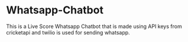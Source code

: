 # Whatsapp-Chatbot 
This is a Live Score Whatsapp Chatbot that is made using API keys from cricketapi and twilio is used for sending whatsapp.
